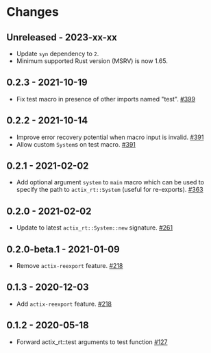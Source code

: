 # Changes

## Unreleased - 2023-xx-xx

- Update `syn` dependency to `2`.
- Minimum supported Rust version (MSRV) is now 1.65.

## 0.2.3 - 2021-10-19

- Fix test macro in presence of other imports named "test". [#399]

[#399]: https://github.com/actix/actix-net/pull/399

## 0.2.2 - 2021-10-14

- Improve error recovery potential when macro input is invalid. [#391]
- Allow custom `System`s on test macro. [#391]

[#391]: https://github.com/actix/actix-net/pull/391

## 0.2.1 - 2021-02-02

- Add optional argument `system` to `main` macro which can be used to specify the path to `actix_rt::System` (useful for re-exports). [#363]

[#363]: https://github.com/actix/actix-net/pull/363

## 0.2.0 - 2021-02-02

- Update to latest `actix_rt::System::new` signature. [#261]

[#261]: https://github.com/actix/actix-net/pull/261

## 0.2.0-beta.1 - 2021-01-09

- Remove `actix-reexport` feature. [#218]

[#218]: https://github.com/actix/actix-net/pull/218

## 0.1.3 - 2020-12-03

- Add `actix-reexport` feature. [#218]

[#218]: https://github.com/actix/actix-net/pull/218

## 0.1.2 - 2020-05-18

- Forward actix_rt::test arguments to test function [#127]

[#127]: https://github.com/actix/actix-net/pull/127
